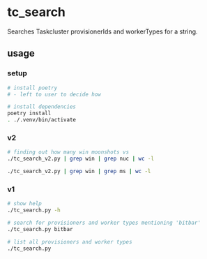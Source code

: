 # tc_search

Searches Taskcluster provisionerIds and workerTypes for a string.

## usage

### setup

```bash
# install poetry
# - left to user to decide how

# install dependencies
poetry install
. ./.venv/bin/activate
```

### v2

```bash
# finding out how many win moonshots vs
./tc_search_v2.py | grep win | grep nuc | wc -l

./tc_search_v2.py | grep win | grep ms | wc -l
```

### v1

```bash
# show help
./tc_search.py -h

# search for provisioners and worker types mentioning 'bitbar'
./tc_search.py bitbar

# list all provisioners and worker types
./tc_search.py
```
